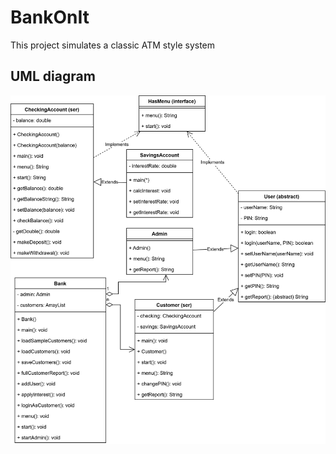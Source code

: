 # BankOnIt 
This project simulates a classic ATM style system

## UML diagram

![UML Diagram](BankB.svg)